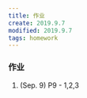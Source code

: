 ```yaml
---
title: 作业
create: 2019.9.7
modified: 2019.9.7
tags: homework
---
```


### 作业

1. (Sep. 9) P9 - 1,2,3